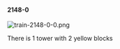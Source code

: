 #### 2148-0
![train-2148-0-0.png](https://github.com/lil-lab/nlvr/raw/master/nlvr/train/images/70/train-2148-0-0.png "train-2148-0-0.png")

There is 1 tower with 2 yellow blocks